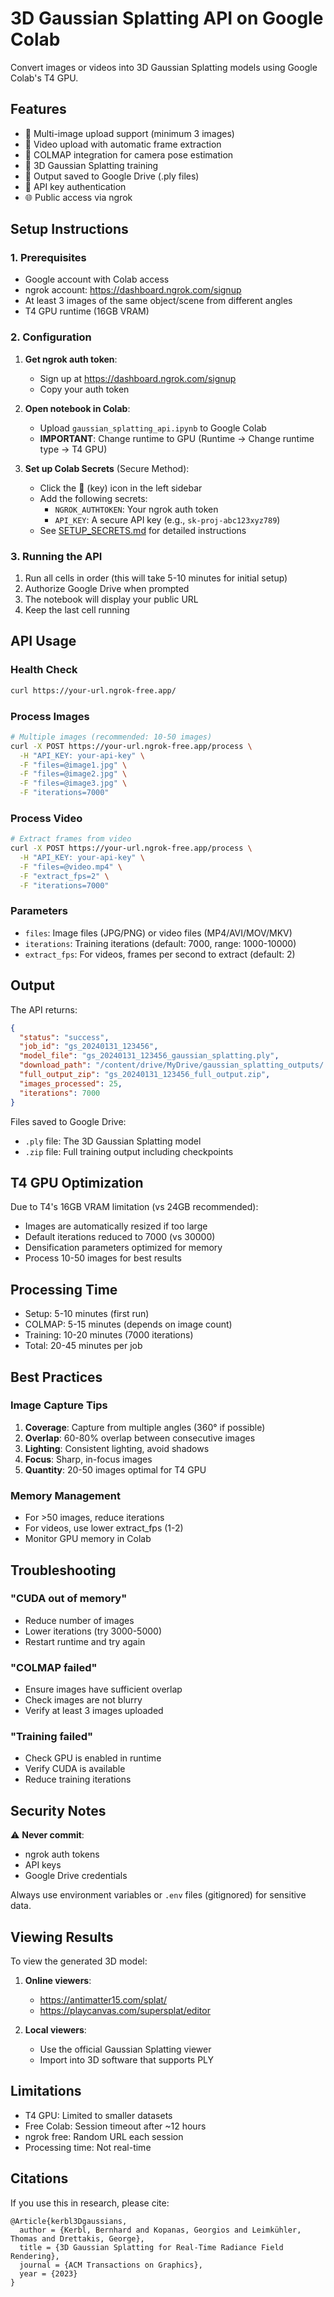 # 3D Gaussian Splatting API on Google Colab

Convert images or videos into 3D Gaussian Splatting models using Google Colab's T4 GPU.

## Features

- 📸 Multi-image upload support (minimum 3 images)
- 🎥 Video upload with automatic frame extraction
- 🔮 COLMAP integration for camera pose estimation
- 🎯 3D Gaussian Splatting training
- 💾 Output saved to Google Drive (.ply files)
- 🔐 API key authentication
- 🌐 Public access via ngrok

## Setup Instructions

### 1. Prerequisites

- Google account with Colab access
- ngrok account: https://dashboard.ngrok.com/signup
- At least 3 images of the same object/scene from different angles
- T4 GPU runtime (16GB VRAM)

### 2. Configuration

1. **Get ngrok auth token**:
   - Sign up at https://dashboard.ngrok.com/signup
   - Copy your auth token

2. **Open notebook in Colab**:
   - Upload `gaussian_splatting_api.ipynb` to Google Colab
   - **IMPORTANT**: Change runtime to GPU (Runtime → Change runtime type → T4 GPU)

3. **Set up Colab Secrets** (Secure Method):
   - Click the 🔑 (key) icon in the left sidebar
   - Add the following secrets:
     - `NGROK_AUTHTOKEN`: Your ngrok auth token
     - `API_KEY`: A secure API key (e.g., `sk-proj-abc123xyz789`)
   - See [SETUP_SECRETS.md](SETUP_SECRETS.md) for detailed instructions

### 3. Running the API

1. Run all cells in order (this will take 5-10 minutes for initial setup)
2. Authorize Google Drive when prompted
3. The notebook will display your public URL
4. Keep the last cell running

## API Usage

### Health Check
```bash
curl https://your-url.ngrok-free.app/
```

### Process Images
```bash
# Multiple images (recommended: 10-50 images)
curl -X POST https://your-url.ngrok-free.app/process \
  -H "API_KEY: your-api-key" \
  -F "files=@image1.jpg" \
  -F "files=@image2.jpg" \
  -F "files=@image3.jpg" \
  -F "iterations=7000"
```

### Process Video
```bash
# Extract frames from video
curl -X POST https://your-url.ngrok-free.app/process \
  -H "API_KEY: your-api-key" \
  -F "files=@video.mp4" \
  -F "extract_fps=2" \
  -F "iterations=7000"
```

### Parameters

- `files`: Image files (JPG/PNG) or video files (MP4/AVI/MOV/MKV)
- `iterations`: Training iterations (default: 7000, range: 1000-10000)
- `extract_fps`: For videos, frames per second to extract (default: 2)

## Output

The API returns:
```json
{
  "status": "success",
  "job_id": "gs_20240131_123456",
  "model_file": "gs_20240131_123456_gaussian_splatting.ply",
  "download_path": "/content/drive/MyDrive/gaussian_splatting_outputs/...",
  "full_output_zip": "gs_20240131_123456_full_output.zip",
  "images_processed": 25,
  "iterations": 7000
}
```

Files saved to Google Drive:
- `.ply` file: The 3D Gaussian Splatting model
- `.zip` file: Full training output including checkpoints

## T4 GPU Optimization

Due to T4's 16GB VRAM limitation (vs 24GB recommended):

- Images are automatically resized if too large
- Default iterations reduced to 7000 (vs 30000)
- Densification parameters optimized for memory
- Process 10-50 images for best results

## Processing Time

- Setup: 5-10 minutes (first run)
- COLMAP: 5-15 minutes (depends on image count)
- Training: 10-20 minutes (7000 iterations)
- Total: 20-45 minutes per job

## Best Practices

### Image Capture Tips
1. **Coverage**: Capture from multiple angles (360° if possible)
2. **Overlap**: 60-80% overlap between consecutive images
3. **Lighting**: Consistent lighting, avoid shadows
4. **Focus**: Sharp, in-focus images
5. **Quantity**: 20-50 images optimal for T4 GPU

### Memory Management
- For >50 images, reduce iterations
- For videos, use lower extract_fps (1-2)
- Monitor GPU memory in Colab

## Troubleshooting

### "CUDA out of memory"
- Reduce number of images
- Lower iterations (try 3000-5000)
- Restart runtime and try again

### "COLMAP failed"
- Ensure images have sufficient overlap
- Check images are not blurry
- Verify at least 3 images uploaded

### "Training failed"
- Check GPU is enabled in runtime
- Verify CUDA is available
- Reduce training iterations

## Security Notes

⚠️ **Never commit**:
- ngrok auth tokens
- API keys
- Google Drive credentials

Always use environment variables or `.env` files (gitignored) for sensitive data.

## Viewing Results

To view the generated 3D model:

1. **Online viewers**:
   - https://antimatter15.com/splat/
   - https://playcanvas.com/supersplat/editor

2. **Local viewers**:
   - Use the official Gaussian Splatting viewer
   - Import into 3D software that supports PLY

## Limitations

- T4 GPU: Limited to smaller datasets
- Free Colab: Session timeout after ~12 hours
- ngrok free: Random URL each session
- Processing time: Not real-time

## Citations

If you use this in research, please cite:
```
@Article{kerbl3Dgaussians,
  author = {Kerbl, Bernhard and Kopanas, Georgios and Leimkühler, Thomas and Drettakis, George},
  title = {3D Gaussian Splatting for Real-Time Radiance Field Rendering},
  journal = {ACM Transactions on Graphics},
  year = {2023}
}
```